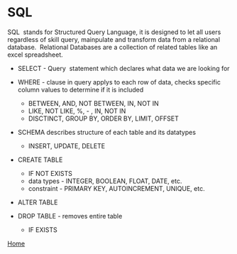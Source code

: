 # SQL

SQL  stands for Structured Query Language, it is designed to let all users regardless of skill query, mainpulate and transform data from a relational database.  Relational Databases are a collection of related tables like an excel spreadsheet.




- SELECT - Query  statement which declares what data we are looking for

- WHERE - clause in query applys to each row of data, checks specific column values to determine if it is included
  - BETWEEN, AND, NOT BETWEEN, IN, NOT IN
  - LIKE, NOT LIKE, %, - , IN, NOT IN
  - DISCTINCT, GROUP BY, ORDER BY, LIMIT, OFFSET

- SCHEMA describes structure of each table and its datatypes
  - INSERT, UPDATE, DELETE

- CREATE TABLE
  - IF NOT EXISTS
  - data types - INTEGER, BOOLEAN, FLOAT, DATE, etc.
  - constraint - PRIMARY KEY, AUTOINCREMENT, UNIQUE, etc.
- ALTER TABLE
- DROP TABLE - removes entire table
  - IF EXISTS

[Home](../README.md)